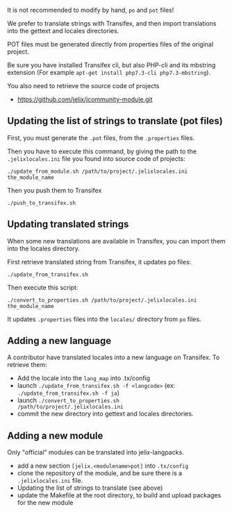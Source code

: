 
It is not recommended to modify by hand, `po` and `pot` files!

We prefer to translate strings with Transifex, and then import translations
into the gettext and locales directories.

POT files must be generated directly from properties files of the original project.

Be sure you have installed Transifex cli, but also PHP-cli and its mbstring extension
(For example `apt-get install php7.3-cli php7.3-mbstring`).

You also need to retrieve the source code of projects

- https://github.com/jelix/jcommunity-module.git


Updating the list of strings to translate (pot files)
-----------------------------------------------------

First, you must generate the `.pot` files, from the `.properties` files.

Then you have to execute this command, by giving the 
path to the `.jelixlocales.ini` file you found into source code of projects:

```
./update_from_module.sh /path/to/project/.jelixlocales.ini the_module_name
```

Then you push them to Transifex

```
./push_to_transifex.sh
```


Updating translated strings
---------------------------

When some new translations are available in Transifex, you can import them
into the locales directory.

First retrieve translated string from Transifex, it updates po files:

```
./update_from_transifex.sh
```

Then execute this script:

```
./convert_to_properties.sh /path/to/project/.jelixlocales.ini the_module_name
```

It updates `.properties` files  into the `locales/` directory from `po` files.


Adding a new language
---------------------

A contributor have translated locales into a new language on Transifex.
To retrieve them:

- Add the locale into the `lang_map` into .tx/config
- launch `./update_from_transifex.sh -f <langcode>` (ex: `./update_from_transifex.sh -f ja`)
- launch `./convert_to_properties.sh /path/to/project/.jelixlocales.ini`
- commit the new directory into gettext and locales directories.

Adding a new module
-------------------

Only "official" modules can be translated into jelix-langpacks.


- add a new section `[jelix.<modulename>pot]` into `.tx/config`
- clone the repository of the module, and be sure there is a `.jelixlocales.ini` file.
- Updating the list of strings to translate (see above)
- update the Makefile at the root directory, to build and upload packages for the new module
